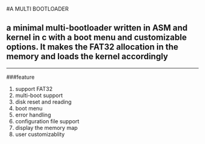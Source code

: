 #A MULTI BOOTLOADER
## a minimal multi-bootloader written in ASM and kernel in c with a boot menu and customizable options. It makes the FAT32 allocation in the memory and loads the kernel accordingly

--------------------------------------------------------------------------------------------------------------------------
###feature

1) support FAT32
2) multi-boot support
3) disk reset and reading
4) boot menu
5) error handling
6) configuration file support
7) display the memory map
8) user customizablity
